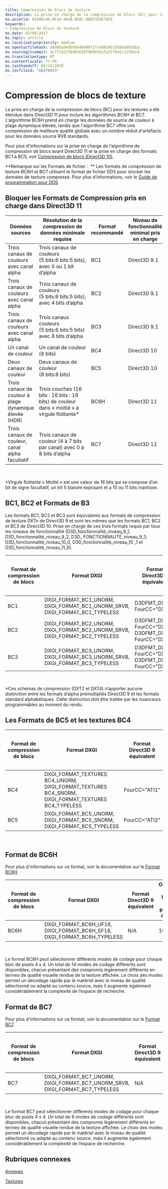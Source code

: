 ```yaml
---
title: Compression de blocs de texture
description: La prise en charge de la compression de blocs (BC) pour les textures a été étendue dans Direct3D 11 pour inclure les algorithmes BC6H et BC7.
ms.assetid: 63506C46-BF14-464B-B20C-8B8F359E7AFE
keywords:
- Compression de blocs de texture
ms.date: 02/08/2017
ms.topic: article
ms.localizationpriority: medium
ms.openlocfilehash: a8d88ad4db56b40490f2fc4d034b1569eb0850ba
ms.sourcegitcommit: ac7f3422f8d83618f9b6b5615a37f8e5c115b3c4
ms.translationtype: MT
ms.contentlocale: fr-FR
ms.lasthandoff: 05/29/2019
ms.locfileid: "66370923"
---
```

# <a name="texture-block-compression"></a>Compression de blocs de texture


La prise en charge de la compression de blocs (BC) pour les textures a été étendue dans Direct3D 11 pour inclure les algorithmes BC6H et BC7. L'algorithme BC6H prend en charge les données de source de couleur à plage dynamique élevée, tandis que l'algorithme BC7 offre une compression de meilleure qualité globale avec un nombre réduit d'artéfacts pour les données source RVB standards.

Pour plus d’informations sur la prise en charge de l’algorithme de compression de blocs avant Direct3D 11 et la prise en charge des formats BC1 à BC5, voir [Compression de blocs (Direct3D 10)](https://docs.microsoft.com/windows/desktop/direct3d10/d3d10-graphics-programming-guide-resources-block-compression).

**Remarque sur les Formats de fichier :  ** Les formats de compression de texture BC6H et BC7 utilisent le format de fichier DDS pour stocker les données de texture compressé. Pour plus d’informations, voir le [Guide de programmation pour DDS](https://docs.microsoft.com/windows/desktop/direct3ddds/dx-graphics-dds-pguide).

## <a name="span-idblockcompressionformatssupportedindirect3d11spanspan-idblockcompressionformatssupportedindirect3d11spanspan-idblockcompressionformatssupportedindirect3d11spanblock-compression-formats-supported-in-direct3d-11"></a><span id="Block_Compression_Formats_Supported_in_Direct3D_11"></span><span id="block_compression_formats_supported_in_direct3d_11"></span><span id="BLOCK_COMPRESSION_FORMATS_SUPPORTED_IN_DIRECT3D_11"></span>Bloquer les Formats de Compression pris en charge dans Direct3D 11


| Données sources                                  | Résolution de la compression de données minimale requise                              | Format recommandé | Niveau de fonctionnalité minimal pris en charge |
|----------------------------------------------|---------------------------------------------------------------------------|--------------------|---------------------------------|
| Trois canaux de couleurs avec canal alpha       | Trois canaux de couleurs (5 bits:6 bits:5 bits), avec 0 ou 1 bit d’alpha  | BC1                | Direct3D 9.1                    |
| Trois canaux de couleurs avec canal alpha       | Trois canaux de couleurs (5 bits:6 bits:5 bits), avec 4 bits d’alpha         | BC2                | Direct3D 9.1                    |
| Trois canaux de couleurs avec canal alpha       | Trois canaux couleurs (5 bits:6 bits:5 bits) avec 8 bits d’alpha          | BC3                | Direct3D 9.1                    |
| Un canal de couleur                            | Un canal de couleur (8 bits)                                                | BC4                | Direct3D 10                     |
| Deux canaux de couleur                            | Deux canaux de couleur (8 bits:8 bits)                                        | BC5                | Direct3D 10                     |
| Trois canaux de couleur à plage dynamique élevée (HDR) | Trois couches (16 bits : 16 bits : 16 bits) de couleur dans « moitié » à virgule flottante\* | BC6H               | Direct3D 11                     |
| Trois canaux de couleur, canal alpha facultatif  | Trois canaux de couleur (4 à 7 bits par canal) avec 0 à 8 bits d’alpha  | BC7                | Direct3D 11                     |

 

\*Virgule flottante « Moitié » est une valeur de 16 bits qui se compose d’un bit de signe facultatif, un bit 5 biaisée exposant et a 10 ou 11 bits mantisse.
## <a name="span-idbc1bc2andb3formatsspanspan-idbc1bc2andb3formatsspanspan-idbc1bc2andb3formatsspanbc1-bc2-and-b3-formats"></a><span id="BC1__BC2__and_B3_Formats"></span><span id="bc1__bc2__and_b3_formats"></span><span id="BC1__BC2__AND_B3_FORMATS"></span>BC1, BC2 et Formats de B3


Les formats BC1, BC2 et BC3 sont équivalents aux formats de compression de texture DXTn de Direct3D 9 et sont les mêmes que les formats BC1, BC2 et BC3 de Direct3D 10. Prise en charge de ces trois formats requis par tous les niveaux de fonctionnalité (D3D\_fonctionnalité\_niveau\_9\_1, D3D\_fonctionnalité\_niveau\_9\_2, D3D\_ FONCTIONNALITÉ\_niveau\_9\_3, D3D\_fonctionnalité\_niveau\_10\_0, D3D\_fonctionnalité\_niveau\_10 \_1 et D3D\_fonctionnalité\_niveau\_11\_0).

| Format de compression de blocs | Format DXGI                                                                           | Format Direct3D 9 équivalent                               | Octets par bloc de pixels 4 x 4 |
|--------------------------|---------------------------------------------------------------------------------------|------------------------------------------------------------|---------------------------|
| BC1                      | DXGI\_FORMAT\_BC1\_UNORM, DXGI\_FORMAT\_BC1\_UNORM\_SRVB, DXGI\_FORMAT\_BC1\_TYPELESS | D3DFMT\_DXT1, FourCC="DXT1"                                | 8                         |
| BC2                      | DXGI\_FORMAT\_BC2\_UNORM, DXGI\_FORMAT\_BC2\_UNORM\_SRVB, DXGI\_FORMAT\_BC2\_TYPELESS | D3DFMT\_DXT2\*, FourCC="DXT2", D3DFMT\_DXT3, FourCC="DXT3" | 16                        |
| BC3                      | DXGI\_FORMAT\_BC3\_UNORM, DXGI\_FORMAT\_BC3\_UNORM\_SRVB, DXGI\_FORMAT\_BC3\_TYPELESS | D3DFMT\_DXT4\*, FourCC="DXT4", D3DFMT\_DXT5, FourCC="DXT5" | 16                        |

 

\*Ces schémas de compression (DXT2 et DXT4) n’apporter aucune distinction entre les formats d’alpha prémultipliés Direct3D 9 et les formats standard alphabétiques. Cette distinction doit être traitée par les nuanceurs programmables au moment du rendu.

## <a name="span-idbc4andbc5formatsspanspan-idbc4andbc5formatsspanspan-idbc4andbc5formatsspanbc4-and-bc5-formats"></a><span id="BC4_and_BC5_Formats"></span><span id="bc4_and_bc5_formats"></span><span id="BC4_AND_BC5_FORMATS"></span>Les Formats de BC5 et les textures BC4


| Format de compression de blocs | Format DXGI                                                                     | Format Direct3D 9 équivalent | Octets par bloc de pixels 4 x 4 |
|--------------------------|---------------------------------------------------------------------------------|------------------------------|---------------------------|
| BC4                      | DXGI\_FORMAT\_TEXTURES BC4\_UNORM, DXGI\_FORMAT\_TEXTURES BC4\_SNORM, DXGI\_FORMAT\_TEXTURES BC4\_TYPELESS | FourCC="ATI1"                | 8                         |
| BC5                      | DXGI\_FORMAT\_BC5\_UNORM, DXGI\_FORMAT\_BC5\_SNORM, DXGI\_FORMAT\_BC5\_TYPELESS | FourCC="ATI2"                | 16                        |

 

## <a name="span-idbc6hformatspanspan-idbc6hformatspanspan-idbc6hformatspanbc6h-format"></a><span id="BC6H_Format"></span><span id="bc6h_format"></span><span id="BC6H_FORMAT"></span>Format de BC6H


Pour plus d’informations sur ce format, voir la documentation sur le [Format BC6H](https://docs.microsoft.com/windows/desktop/direct3d11/bc6h-format).

| Format de compression de blocs | Format DXGI                                                                      | Format Direct3D 9 équivalent | Octets par bloc de pixels 4 x 4 |
|--------------------------|----------------------------------------------------------------------------------|------------------------------|---------------------------|
| BC6H                     | DXGI\_FORMAT\_BC6H\_UF16, DXGI\_FORMAT\_BC6H\_SF16, DXGI\_FORMAT\_BC6H\_TYPELESS | N/A                          | 16                        |

 

Le format BC6H peut sélectionner différents modes de codage pour chaque bloc de pixels 4 x 4. Un total de 14 modes de codage différents sont disponibles, chacun présentant des compromis légèrement différents en termes de qualité visuelle rendue de la texture affichée. Le choix des modes permet un décodage rapide par le matériel avec le niveau de qualité sélectionné ou adapté au contenu source, mais il augmente également considérablement la complexité de l’espace de recherche.

## <a name="span-idbc7formatspanspan-idbc7formatspanspan-idbc7formatspanbc7-format"></a><span id="BC7_Format"></span><span id="bc7_format"></span><span id="BC7_FORMAT"></span>Format de BC7


Pour plus d’informations sur ce format, voir la documentation sur le [Format BC7](https://docs.microsoft.com/windows/desktop/direct3d11/bc7-format).

| Format de compression de blocs | Format DXGI                                                                           | Format Direct3D 9 équivalent | Octets par bloc de pixels 4 x 4 |
|--------------------------|---------------------------------------------------------------------------------------|------------------------------|---------------------------|
| BC7                      | DXGI\_FORMAT\_BC7\_UNORM, DXGI\_FORMAT\_BC7\_UNORM\_SRVB, DXGI\_FORMAT\_BC7\_TYPELESS | N/A                          | 16                        |

 

Le format BC7 peut sélectionner différents modes de codage pour chaque bloc de pixels 4 x 4. Un total de 8 modes de codage différents sont disponibles, chacun présentant des compromis légèrement différents en termes de qualité visuelle rendue de la texture affichée. Le choix des modes permet un décodage rapide par le matériel avec le niveau de qualité sélectionné ou adapté au contenu source, mais il augmente également considérablement la complexité de l’espace de recherche.

## <a name="span-idrelated-topicsspanrelated-topics"></a><span id="related-topics"></span>Rubriques connexes


[Annexes](appendix.md)

[Textures](https://docs.microsoft.com/windows/desktop/direct3d11/overviews-direct3d-11-resources-textures)

 

 




